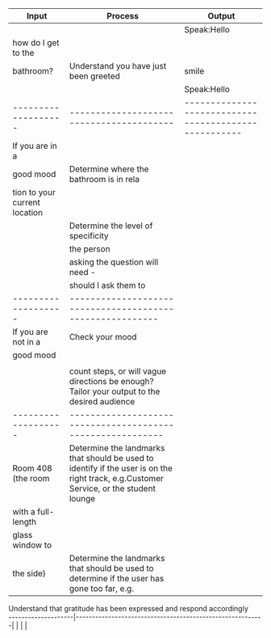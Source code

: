 
|Input              |Process                                 |Output                                               |
|-------------------|----------------------------------------|-----------------------------------------------------|
|                   |                                        | Speak:Hello                                         |
|how do I get to the|
 bathroom?          |Understand you have just been greeted   |smile                                         
|                   |                                        | Speak:Hello                                         |                                                                           
|-------------------|----------------------------------------|-----------------------------------------------------|                                                                                                                    
|If you are in a
| good mood         | Determine where the bathroom is in rela|                                                     |                            
|                      tion to your current location          
|                   | Determine the level of specificity     | 
|                   | the person                             |                                                     |
|                   | asking the question will need -        |
|                   | should I ask them to                   |                                                     |           
|-------------------|---------------------------------------------------------
|If you are not in a|Check your mood
 good mood          |
|                   |
|                   |count steps, or will vague directions be enough? Tailor your output to the desired audience
|-------------------|----------------------------------------------------------                  
|Room 408 (the room | Determine the landmarks that should be used to identify if the user is on the right track, e.g.Customer Service, or the student lounge
| with a full-length|
| glass window to   |
| the  side)        |Determine the landmarks that should be used to determine if the user has gone too far, e.g.
Understand that gratitude has been expressed and respond accordingly       
--------------------|----------------------------------------------------------|
|
|
|

